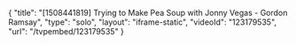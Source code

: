 {
    "title": "[1508441819] Trying to Make Pea Soup with Jonny Vegas - Gordon Ramsay",
    "type": "solo",
    "layout": "iframe-static",
    "videoId": "123179535",
    "url": "\/tvpembed\/123179535"
}